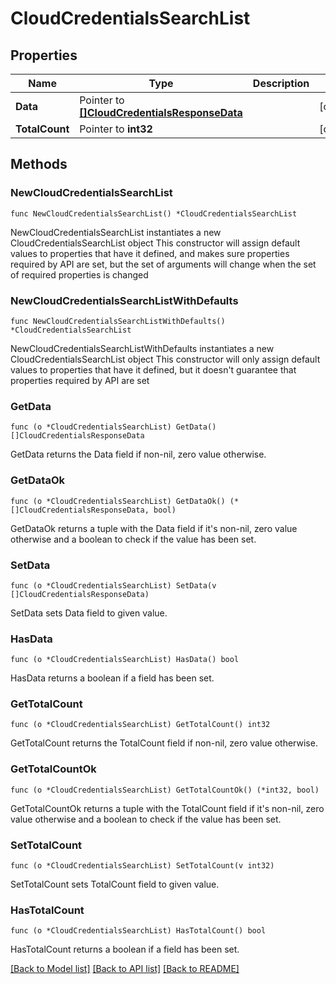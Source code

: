 # CloudCredentialsSearchList

## Properties

Name | Type | Description | Notes
------------ | ------------- | ------------- | -------------
**Data** | Pointer to [**[]CloudCredentialsResponseData**](CloudCredentialsResponseData.md) |  | [optional] 
**TotalCount** | Pointer to **int32** |  | [optional] 

## Methods

### NewCloudCredentialsSearchList

`func NewCloudCredentialsSearchList() *CloudCredentialsSearchList`

NewCloudCredentialsSearchList instantiates a new CloudCredentialsSearchList object
This constructor will assign default values to properties that have it defined,
and makes sure properties required by API are set, but the set of arguments
will change when the set of required properties is changed

### NewCloudCredentialsSearchListWithDefaults

`func NewCloudCredentialsSearchListWithDefaults() *CloudCredentialsSearchList`

NewCloudCredentialsSearchListWithDefaults instantiates a new CloudCredentialsSearchList object
This constructor will only assign default values to properties that have it defined,
but it doesn't guarantee that properties required by API are set

### GetData

`func (o *CloudCredentialsSearchList) GetData() []CloudCredentialsResponseData`

GetData returns the Data field if non-nil, zero value otherwise.

### GetDataOk

`func (o *CloudCredentialsSearchList) GetDataOk() (*[]CloudCredentialsResponseData, bool)`

GetDataOk returns a tuple with the Data field if it's non-nil, zero value otherwise
and a boolean to check if the value has been set.

### SetData

`func (o *CloudCredentialsSearchList) SetData(v []CloudCredentialsResponseData)`

SetData sets Data field to given value.

### HasData

`func (o *CloudCredentialsSearchList) HasData() bool`

HasData returns a boolean if a field has been set.

### GetTotalCount

`func (o *CloudCredentialsSearchList) GetTotalCount() int32`

GetTotalCount returns the TotalCount field if non-nil, zero value otherwise.

### GetTotalCountOk

`func (o *CloudCredentialsSearchList) GetTotalCountOk() (*int32, bool)`

GetTotalCountOk returns a tuple with the TotalCount field if it's non-nil, zero value otherwise
and a boolean to check if the value has been set.

### SetTotalCount

`func (o *CloudCredentialsSearchList) SetTotalCount(v int32)`

SetTotalCount sets TotalCount field to given value.

### HasTotalCount

`func (o *CloudCredentialsSearchList) HasTotalCount() bool`

HasTotalCount returns a boolean if a field has been set.


[[Back to Model list]](../README.md#documentation-for-models) [[Back to API list]](../README.md#documentation-for-api-endpoints) [[Back to README]](../README.md)


